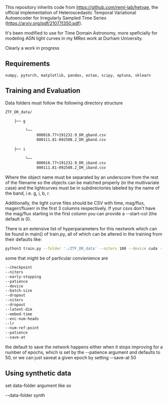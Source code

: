 
This repository inherits code from https://github.com/reml-lab/hetvae, the official implementation of Heteroscedastic Temporal Variational Autoencoder for Irregularly Sampled Time Series (https://arxiv.org/pdf/2107.11350.pdf). 

It's been modified to use for Time Domain Astronomy, more speficially for modeling AGN light curves in my MRes work at Durham University. 

Clearly a work in progress


## Requirements

    numpy, pytorch, matplotlib, pandas, eztao, scipy, optuna, sklearn
 

## Training and Evaluation


Data folders must follow the following directory structure

```bash
ZTF_DR_data/

    ├── g
         
         └── 
              000018.77+191232.9_DR_gband.csv
              000111.81-092508.2_DR_gband.csv
              
    ├── i
    
         └──  
              000018.77+191232.9_DR_iband.csv
              000111.81-092508.2_DR_iband.csv
```
              
Where the object name must be separated by an underscore from the rest of the filename so the objects can be matched properly (in the multivariate case)
and the lightcurves must be in subdirectories labeled by the name of the band, i.e. g, i, b, r. 

Additionally, the light curve files should be CSV with time, mag/flux, magerr/fluxerr in the first 3 columns respectively. If your csvs don't have the mag/flux starting in the first column you can provide a --start-col (the default is 0).

There is an extensive list of hyperparameters for this nextwork which can be found in main() of train.py, all of which can be altered in the training from their defaults like:

```bash
python3 train.py --folder './ZTF_DR_data' --niters 100 --device cuda --checkpoint './'
```

some that might be of particular convienience are


```bash
--checkpoint
--niters
--early-stopping
--patience
--device
--batch-size
--dropout
--niters
--dropout
--latent-dim
--embed-time
--enc-num-heads
--lr
--num-ref-point
--patience
--save-at

```


the default to save the network happens either when it stops improving for a number of epochs, which is set by the --patience argument and defaults to 50, or we can just saveat a given epoch by setting --save-at 50

<!-- 
if you've trained the network and want to glance at some of the results, take a peak at

[science.py](./src/science.ipynb) -->

<!-- where you can make predictions on the network, visualize the latent space, the attention, etc. -->

## Using synthetic data

set data-folder argument like so

--data-folder synth





